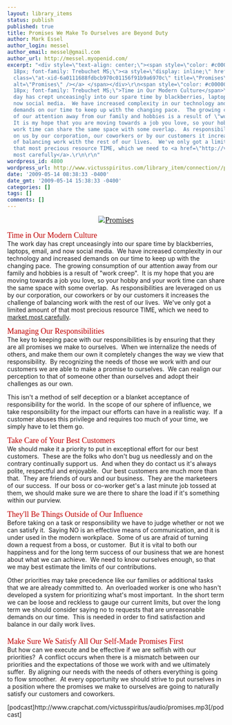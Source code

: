 ```yaml
---
layout: library_items
status: publish
published: true
title: Promises We Make To Ourselves are Beyond Duty
author: Mark Essel
author_login: messel
author_email: messel@gmail.com
author_url: http://messel.myopenid.com/
excerpt: "<div style=\"text-align: center;\"><span style=\"color: #c00000; font-size:
  18px; font-family: Trebuchet MS;\"><a style=\"display: inline;\" href=\"http://www.flickr.com/photos/stage88/\"><img
  class=\"at-xid-6a0111688fdbcb970c01156f91b9a6970c\" title=\"Promises\" src=\"http://messel.typepad.com/.a/6a0111688fdbcb970c01156f91b9a6970c-500wi\"
  alt=\"Promises\" /></a> </span></div>\r\n<span style=\"color: #c00000; font-size:
  18px; font-family: Trebuchet MS;\">Time in Our Modern Culture</span>\r\nThe work
  day has crept unceasingly into our spare time by blackberries, laptops, email, and
  now social media.  We have increased complexity in our technology and increased
  demands on our time to keep up with the changing pace.  The growing consumption
  of our attention away from our family and hobbies is a result of \"work creep\". 
  It is my hope that you are moving towards a job you love, so your hobby and your
  work time can share the same space with some overlap.  As responsibilities are leveraged
  on us by our corporation, our coworkers or by our customers it increases the challenge
  of balancing work with the rest of our lives.  We've only got a limited amount of
  that most precious resource TIME, which we need to <a href=\"http://victusfate.github.io/victusspiritus/uncategorized/2009/02/23/marketing-your-time/\">market
  most carefully</a>.\r\n\r\n"
wordpress_id: 4800
wordpress_url: http://www.victusspiritus.com/library_item/connection//promises-we-make-to-ourselves-are-beyond-duty/
date: '2009-05-14 08:38:33 -0400'
date_gmt: '2009-05-14 15:38:33 -0400'
categories: []
tags: []
comments: []
---
```

<div style="text-align: center;"><span style="color: #c00000; font-size: 18px; font-family: Trebuchet MS;"><a style="display: inline;" href="http://www.flickr.com/photos/stage88/"><img class="at-xid-6a0111688fdbcb970c01156f91b9a6970c" title="Promises" src="http://messel.typepad.com/.a/6a0111688fdbcb970c01156f91b9a6970c-500wi" alt="Promises" /></a> </span></div>
<p><span style="color: #c00000; font-size: 18px; font-family: Trebuchet MS;">Time in Our Modern Culture</span><br />
The work day has crept unceasingly into our spare time by blackberries, laptops, email, and now social media.  We have increased complexity in our technology and increased demands on our time to keep up with the changing pace.  The growing consumption of our attention away from our family and hobbies is a result of "work creep".  It is my hope that you are moving towards a job you love, so your hobby and your work time can share the same space with some overlap.  As responsibilities are leveraged on us by our corporation, our coworkers or by our customers it increases the challenge of balancing work with the rest of our lives.  We've only got a limited amount of that most precious resource TIME, which we need to <a href="http://victusfate.github.io/victusspiritus/uncategorized/2009/02/23/marketing-your-time/">market most carefully</a>.</p>
<p><a id="more"></a><a id="more-4800"></a><span style="color: #c00000; font-size: 18px; font-family: Trebuchet MS;">Managing Our Responsibilities</span><br />
The key to keeping pace with our responsibilities is by ensuring that they are all promises we make to ourselves.  When we internalize the needs of others, and make them our own it completely changes the way we view that responsibility.  By recognizing the needs of those we work with and our customers we are able to make a promise to ourselves.  We can realign our perception to that of someone other than ourselves and adopt their challenges as our own.</p>
<p>This isn't a method of self deception or a blanket acceptance of responsibility for the world.  In the scope of our sphere of influence, we take responsibility for the impact our efforts can have in a realistic way.  If a customer abuses this privilege and requires too much of your time, we simply have to let them go.</p>
<p><span style="color: #c00000; font-size: 18px; font-family: Trebuchet MS;">Take Care of Your Best Customers</span><br />
We should make it a priority to put in exceptional effort for our best customers.  These are the folks who don't bug us needlessly and on the contrary continually support us.  And when they do contact us it's always polite, respectful and enjoyable.  Our best customers are much more than that.  They are friends of ours and our business.  They are the marketeers of our success.  If our boss or co-worker get's a last minute job tossed at them, we should make sure we are there to share the load if it's something within our purview.</p>
<p><span style="color: #c00000; font-size: 18px; font-family: Trebuchet MS;">They'll Be Things Outside of Our Influence<br />
</span>Before taking on a task or responsibility we have to judge whether or not we can satisfy it.  Saying NO is an effective means of communication, and it is under used in the modern workplace.  Some of us are afraid of turning down a request from a boss, or customer.  But it is vital to both our happiness and for the long term success of our business that we are honest about what we can achieve.  We need to know ourselves enough, so that we may best estimate the limits of our contributions.</p>
<p>Other priorities may take precedence like our families or additional tasks that we are already committed to.  An overloaded worker is one who hasn't developed a system for prioritizing what's most important.  In the short term we can be loose and reckless to gauge our current limits, but over the long term we should consider saying no to requests that are unreasonable demands on our time.  This is needed in order to find satisfaction and balance in our daily work lives.<br />
<span style="color: #c00000; font-size: 18px; font-family: Trebuchet MS;"><br />
Make Sure We Satisfy All Our Self-Made Promises First<br />
</span>But how can we execute and be effective if we are selfish with our priorities?  A conflict occurs when there is a mismatch between our priorities and the expectations of those we work with and we ultimately suffer.  By aligning our needs with the needs of others everything is going to flow smoother.  At every opportunity we should strive to put ourselves in a position where the promises we make to ourselves are going to naturally satisfy our customers and coworkers.</p>
<p>[podcast]http://www.crapchat.com/victusspiritus/audio/promises.mp3[/podcast]</p>
<p><span class="at-xid-6a0111688fdbcb970c01157087b485970b"><a href="http://messel.typepad.com/files/promises.mp3"><br />
</a></span></p>
